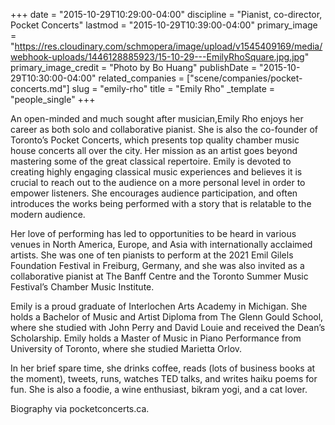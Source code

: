 +++
date = "2015-10-29T10:29:00-04:00"
discipline = "Pianist, co-director, Pocket Concerts"
lastmod = "2015-10-29T10:39:00-04:00"
primary_image = "https://res.cloudinary.com/schmopera/image/upload/v1545409169/media/webhook-uploads/1446128885923/15-10-29---EmilyRhoSquare.jpg.jpg"
primary_image_credit = "Photo by Bo Huang"
publishDate = "2015-10-29T10:30:00-04:00"
related_companies = ["scene/companies/pocket-concerts.md"]
slug = "emily-rho"
title = "Emily Rho"
_template = "people_single"
+++

An open-minded and much sought after musician,Emily Rho enjoys her career as both solo and collaborative pianist. She is also the co-founder of Toronto’s Pocket Concerts, which presents top quality chamber music house concerts all over the city. Her mission as an artist goes beyond mastering some of the great classical repertoire. Emily is devoted to creating highly engaging classical music experiences and believes it is crucial to reach out to the audience on a more personal level in order to empower listeners. She encourages audience participation, and often introduces the works being performed with a story that is relatable to the modern audience.
 
Her love of performing has led to opportunities to be heard in various venues in North America, Europe, and Asia with internationally acclaimed artists. She was one of ten pianists to perform at the 2021 Emil Gilels Foundation Festival in Freiburg, Germany, and she was also invited as a collaborative pianist at The Banff Centre and the Toronto Summer Music Festival’s Chamber Music Institute.
 
Emily is a proud graduate of Interlochen Arts Academy in Michigan. She holds a Bachelor of Music and Artist Diploma from The Glenn Gould School, where she studied with John Perry and David Louie and received the Dean’s Scholarship. Emily holds a Master of Music in Piano Performance from University of Toronto, where she studied Marietta Orlov.
 
In her brief spare time, she drinks coffee, reads (lots of business books at the moment), tweets, runs, watches TED talks, and writes haiku poems for fun. She is also a foodie, a wine enthusiast, bikram yogi, and a cat lover.

Biography via pocketconcerts.ca.
